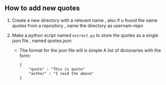 ## How to add new quotes

1. Create a new directory with a relevant name , also if u found the name quotes from a repository , name the directory as usernam-repo

2. Make a python script named `extract.py` to store the quotes as a single json file , named quotes.json

    * The format for the json file will is simple
        A list of dictonaries with the form:
        ```
        {
            "quote" : "This is quote"
            "author" : "I said the above"
        }
        ```




